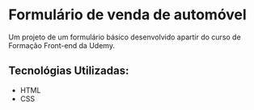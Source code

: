 # Formulário de venda de automóvel
Um projeto de um formulário básico desenvolvido apartir do curso de Formação Front-end da Udemy.

## Tecnológias Utilizadas:
- HTML
- CSS
